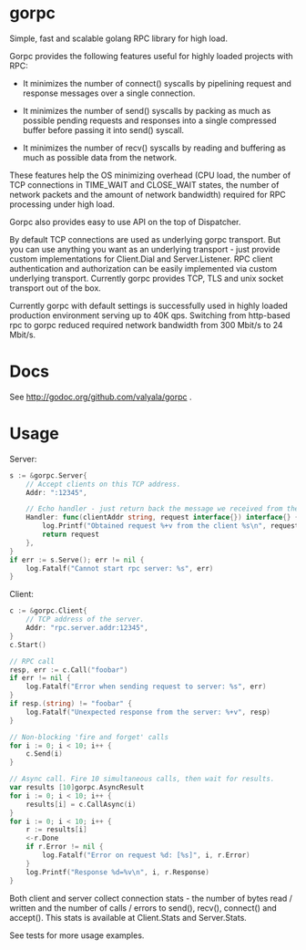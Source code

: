 gorpc
=====

Simple, fast and scalable golang RPC library for high load.


Gorpc provides the following features useful for highly loaded projects
with RPC:

* It minimizes the number of connect() syscalls by pipelining request
  and response messages over a single connection.

* It minimizes the number of send() syscalls by packing as much
  as possible pending requests and responses into a single compressed buffer
  before passing it into send() syscall.

* It minimizes the number of recv() syscalls by reading and buffering as much
  as possible data from the network.

These features help the OS minimizing overhead (CPU load, the number of
TCP connections in TIME_WAIT and CLOSE_WAIT states, the number of network
packets and the amount of network bandwidth) required for RPC processing under
high load.


Gorpc also provides easy to use API on the top of Dispatcher.


By default TCP connections are used as underlying gorpc transport. But you can
use anything you want as an underlying transport - just provide custom
implementations for Client.Dial and Server.Listener.
RPC client authentication and authorization can be easily implemented via custom
underlying transport.
Currently gorpc provides TCP, TLS and unix socket transport out of the box.


Currently gorpc with default settings is successfully used in highly loaded
production environment serving up to 40K qps. Switching from http-based rpc
to gorpc reduced required network bandwidth from 300 Mbit/s to 24 Mbit/s.


Docs
====

See http://godoc.org/github.com/valyala/gorpc .


Usage
=====

Server:
```go
s := &gorpc.Server{
	// Accept clients on this TCP address.
	Addr: ":12345",

	// Echo handler - just return back the message we received from the client
	Handler: func(clientAddr string, request interface{}) interface{} {
		log.Printf("Obtained request %+v from the client %s\n", request, clientAddr)
		return request
	},
}
if err := s.Serve(); err != nil {
	log.Fatalf("Cannot start rpc server: %s", err)
}
```

Client:
```go
c := &gorpc.Client{
	// TCP address of the server.
	Addr: "rpc.server.addr:12345",
}
c.Start()

// RPC call
resp, err := c.Call("foobar")
if err != nil {
	log.Fatalf("Error when sending request to server: %s", err)
}
if resp.(string) != "foobar" {
	log.Fatalf("Unexpected response from the server: %+v", resp)
}

// Non-blocking 'fire and forget' calls
for i := 0; i < 10; i++ {
	c.Send(i)
}

// Async call. Fire 10 simultaneous calls, then wait for results.
var results [10]gorpc.AsyncResult
for i := 0; i < 10; i++ {
	results[i] = c.CallAsync(i)
}
for i := 0; i < 10; i++ {
	r := results[i]
	<-r.Done
	if r.Error != nil {
		log.Fatalf("Error on request %d: [%s]", i, r.Error)
	}
	log.Printf("Response %d=%v\n", i, r.Response)
}
```

Both client and server collect connection stats - the number of bytes
read / written and the number of calls / errors to send(), recv(), connect()
and accept(). This stats is available at Client.Stats and Server.Stats.

See tests for more usage examples.
